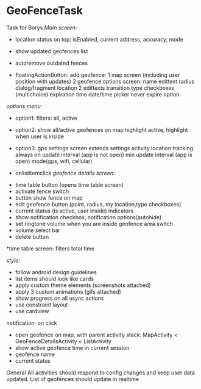 # GeoFenceTask
Task for Borys
*Main screen:*
* location status on top: isEnabled, current address, accuracy, mode
* show updated geofences list
* autoremove outdated fences

* floatingActionButton:
add geofence:
1 map screen (including user position with updates)
2 geofence options screen:
name edittext
radius dialog/fragment
location 2 edittexts
transition type checkboxes (multichoice)
expiration time date/time picker
never expire option

*options menu:*
- option1: filters: all, active

- option2: show all/active geofences on map
highlight active, 
highlight when user is inside

- option3: 
gps settings screen 
extends settings activity
location tracking always on 
update interval (app is not open)
min update interval (app is open)
mode(gps, wifi, cellular)

* onlistitemclick
*geofence details screen:*
- time table button (opens time table screen)
- activate fence switch
- button show fence on map
- edit geofence button (point, radius, my location,type checkboxes)
- current status (is active, user inside) indicators
- show notification checkbox, notification options(autohide)
- set ringtone volume when you are inside geofence area switch
- volume select bar
- delete button

*time table screen:
filters
total time

*style:*
- follow android design guidelines
- list items should look like cards
- apply custom theme elements (screenshots attached)
- apply 3 custom animations (gifs attached)
- show progress on all async actions
- use constraint layout
- use cardview 

notification: 
on click 
- open geofence on map, with parent activity stack: 
MapActivity < GeoFenceDetailsActivity < ListActivity
- show active geofence time in current session
- geofence name
- current status




General
All activities should respond to config changes and keep user data updated. 
List of geofences should update in realtime
